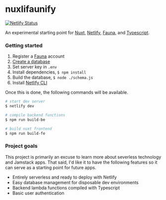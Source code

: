 # nuxlifaunify

[![Netlify Status](https://api.netlify.com/api/v1/badges/1f179ae9-7f19-4498-a9fc-853927994842/deploy-status)](https://nuxlifaunify.netlify.app/)

An experimental starting point for [Nuxt](https://nuxtjs.org/), [Netlify](https://www.netlify.com/), [Fauna](https://fauna.com/), and [Typescript](https://www.typescriptlang.org/).

### Getting started

1. Register a [Fauna](https://fauna.com/) account
2. [Create a database](https://docs.fauna.com/fauna/current/start/cloud#create-db)
3. Set server key in `.env`
4. Install dependencies, `$ npm install`
5. Build the database, `$ node ./schema.js`
6. Install [Netlify CLI](https://docs.netlify.com/cli/get-started/#installation)

Once this is done, the following commands will be available.

```bash
# start dev server
$ netlify dev

# compile backend functions
$ npm run build-be

# build nuxt frontend
$ npm run build-fe
```

### Project goals

This project is primarily an excuse to learn more about severless technology and Jamstack apps. That said, I'd like it to have the following features so it can serve as a starting point for future apps.

- Entirely serverless and ready to deploy with Netlify
- Easy database management for disposable dev environments
- Backend lambda functions compiled with Typescript
- Basic user authentication
